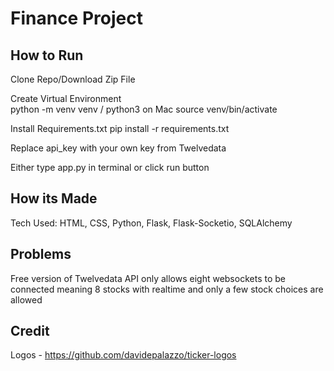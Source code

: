 # Finance Project

## How to Run

Clone Repo/Download Zip File

Create Virtual Environment  
python -m venv venv / python3 on Mac
source venv/bin/activate 

Install Requirements.txt
pip install -r requirements.txt

Replace api_key with your own key from Twelvedata

Either type app.py in terminal or click run button 


## How its Made
Tech Used: HTML, CSS, Python, Flask, Flask-Socketio, SQLAlchemy



## Problems

Free version of Twelvedata API only allows eight websockets to be connected meaning 8 stocks with realtime and only a few stock choices are allowed


## Credit

Logos - https://github.com/davidepalazzo/ticker-logos


